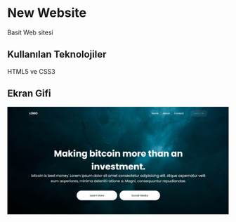 <h1> New Website </h1>

Basit Web sitesi

<h2> Kullanılan Teknolojiler </h2>

HTML5 ve CSS3

<h2> Ekran Gifi </h2>

![](ekran1.gif)
